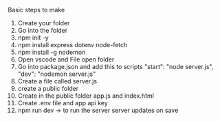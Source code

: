 Basic steps to make

1. Create your folder
2. Go into the folder
3. npm init -y
3. npm install express dotenv node-fetch
4. npm install -g nodemon
5. Open vscode and File open folder
5. Go into package.json and add this to scripts
    "start": "node server.js",
    "dev": "nodemon server.js"
6. Create a file called server.js
7. create a public folder
8. Create in the public folder app.js and index.html
9. Create .env file and app api key
10. npm run dev -> to run the server server updates on save